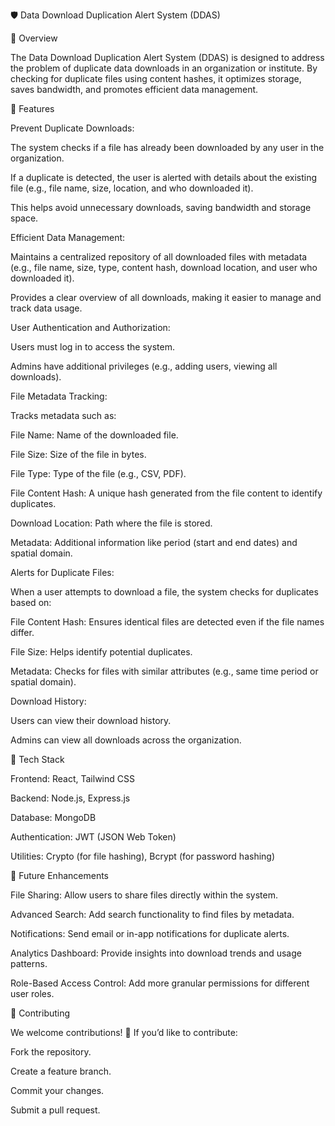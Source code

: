 🛡️ Data Download Duplication Alert System (DDAS)

📌  Overview

The Data Download Duplication Alert System (DDAS) is designed to address the problem of duplicate data downloads in an organization or institute. By checking for duplicate files using content hashes, it optimizes storage, saves bandwidth, and promotes efficient data management.

🎯 Features

Prevent Duplicate Downloads:

The system checks if a file has already been downloaded by any user in the organization.

If a duplicate is detected, the user is alerted with details about the existing file (e.g., file name, size, location, and who downloaded it).

This helps avoid unnecessary downloads, saving bandwidth and storage space.

Efficient Data Management:

Maintains a centralized repository of all downloaded files with metadata (e.g., file name, size, type, content hash, download location, and user who downloaded it).

Provides a clear overview of all downloads, making it easier to manage and track data usage.

User Authentication and Authorization:

Users must log in to access the system.

Admins have additional privileges (e.g., adding users, viewing all downloads).

File Metadata Tracking:

Tracks metadata such as:

File Name: Name of the downloaded file.

File Size: Size of the file in bytes.

File Type: Type of the file (e.g., CSV, PDF).

File Content Hash: A unique hash generated from the file content to identify duplicates.

Download Location: Path where the file is stored.

Metadata: Additional information like period (start and end dates) and spatial domain.

Alerts for Duplicate Files:

When a user attempts to download a file, the system checks for duplicates based on:

File Content Hash: Ensures identical files are detected even if the file names differ.

File Size: Helps identify potential duplicates.

Metadata: Checks for files with similar attributes (e.g., same time period or spatial domain).

Download History:

Users can view their download history.

Admins can view all downloads across the organization.

🔧 Tech Stack

Frontend: React, Tailwind CSS

Backend: Node.js, Express.js

Database: MongoDB

Authentication: JWT (JSON Web Token)

Utilities: Crypto (for file hashing), Bcrypt (for password hashing)

🚀 Future Enhancements

File Sharing: Allow users to share files directly within the system.

Advanced Search: Add search functionality to find files by metadata.

Notifications: Send email or in-app notifications for duplicate alerts.

Analytics Dashboard: Provide insights into download trends and usage patterns.

Role-Based Access Control: Add more granular permissions for different user roles.

🤝 Contributing

We welcome contributions! 🎉
If you’d like to contribute:

Fork the repository.

Create a feature branch.

Commit your changes.

Submit a pull request.
